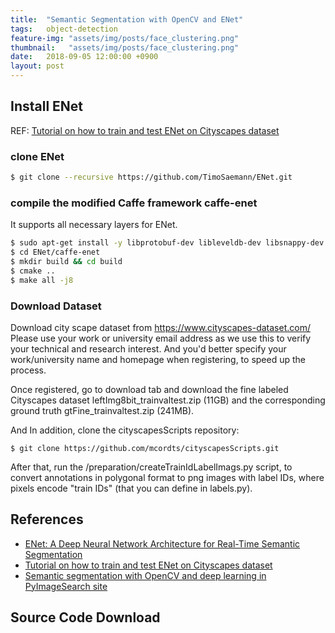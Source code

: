 ```yaml
---
title:  "Semantic Segmentation with OpenCV and ENet"
tags:   object-detection
feature-img: "assets/img/posts/face_clustering.png"
thumbnail:   "assets/img/posts/face_clustering.png"
date:   2018-09-05 12:00:00 +0900
layout: post
---
```


## Install ENet

REF: [Tutorial on how to train and test ENet on Cityscapes dataset](https://github.com/TimoSaemann/ENet/tree/master/Tutorial)

### clone ENet

```bash
$ git clone --recursive https://github.com/TimoSaemann/ENet.git
```

### compile the modified Caffe framework caffe-enet

It supports all necessary layers for ENet.

```bash
$ sudo apt-get install -y libprotobuf-dev libleveldb-dev libsnappy-dev libopencv-dev libboost-all-dev libhdf5-serial-dev protobuf-compiler gfortran libjpeg62 libfreeimage-dev libatlas-base-dev git python-dev python-pip libgoogle-glog-dev libbz2-dev libxml2-dev libxslt1-dev libffi-dev libssl-dev libgflags-dev liblmdb-dev
$ cd ENet/caffe-enet
$ mkdir build && cd build
$ cmake ..
$ make all -j8
```

### Download Dataset

Download city scape dataset from https://www.cityscapes-dataset.com/
Please use your work or university email address as we use this to verify your technical and research interest. And you'd better specify your work/university name and homepage when registering, to speed up the process.

Once registered, go to download tab and download the fine labeled Cityscapes dataset leftImg8bit_trainvaltest.zip (11GB) and the corresponding ground truth gtFine_trainvaltest.zip (241MB).

And In addition, clone the cityscapesScripts repository:
```
$ git clone https://github.com/mcordts/cityscapesScripts.git
```
After that, run the /preparation/createTrainIdLabelImags.py script, to convert annotations in polygonal format to png images with label IDs, where pixels encode "train IDs" (that you can define in labels.py). 


## References

* [ENet: A Deep Neural Network Architecture for Real-Time Semantic Segmentation](https://modeldepot.io/timosaemann/enet)
* [Tutorial on how to train and test ENet on Cityscapes dataset](https://github.com/TimoSaemann/ENet/tree/master/Tutorial)
* [Semantic segmentation with OpenCV and deep learning in PyImageSearch site](https://www.pyimagesearch.com/2018/09/03/semantic-segmentation-with-opencv-and-deep-learning/)

## Source Code Download

